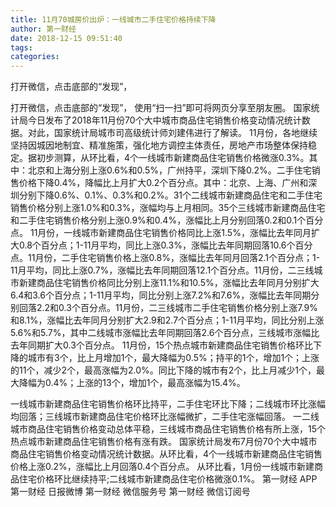 ```yaml
---
title: 11月70城房价出炉：一线城市二手住宅价格持续下降
author: 第一财经
date: 2018-12-15 09:51:40
tags: 
categories: 
---
```

打开微信，点击底部的“发现”，
<!-- more -->
打开微信，点击底部的“发现”，
使用“扫一扫”即可将网页分享至朋友圈。
国家统计局今日发布了2018年11月份70个大中城市商品住宅销售价格变动情况统计数据。对此，国家统计局城市司高级统计师刘建伟进行了解读。
11月份，各地继续坚持因城因地制宜、精准施策，强化地方调控主体责任，房地产市场整体保持稳定。据初步测算，从环比看，4个一线城市新建商品住宅销售价格微涨0.3%。其中：北京和上海分别上涨0.6%和0.5%，广州持平，深圳下降0.2%。二手住宅销售价格下降0.4%，降幅比上月扩大0.2个百分点。其中：北京、上海、广州和深圳分别下降0.6%、0.1%、0.3%和0.2%。31个二线城市新建商品住宅和二手住宅销售价格分别上涨1.0%和0.3%，涨幅均与上月相同。35个三线城市新建商品住宅和二手住宅销售价格分别上涨0.9%和0.4%，涨幅比上月分别回落0.2和0.1个百分点。
11月份，一线城市新建商品住宅销售价格同比上涨1.5%，涨幅比去年同月扩大0.8个百分点；1-11月平均，同比上涨0.3%，涨幅比去年同期回落10.6个百分点。11月份，二手住宅销售价格上涨0.8%，涨幅比去年同月回落2.1个百分点；1-11月平均，同比上涨0.7%，涨幅比去年同期回落12.1个百分点。11月份，二三线城市新建商品住宅销售价格同比分别上涨11.1%和10.5%，涨幅比去年同月分别扩大6.4和3.6个百分点；1-11月平均，同比分别上涨7.2%和7.6%，涨幅比去年同期分别回落2.2和0.3个百分点。11月份，二三线城市二手住宅销售价格分别上涨7.9%和8.1%，涨幅比去年同月分别扩大2.9和2.7个百分点；1-11月平均，同比分别上涨5.6%和5.7%，其中二线城市涨幅比去年同期回落2.6个百分点，三线城市涨幅比去年同期扩大0.3个百分点。
11月份，15个热点城市新建商品住宅销售价格环比下降的城市有3个，比上月增加1个，最大降幅为0.5%；持平的1个，增加1个；上涨的11个，减少2个，最高涨幅为2.0%。同比下降的城市有2个，比上月减少1个，最大降幅为0.4%；上涨的13个，增加1个，最高涨幅为15.4%。
 
 
一线城市新建商品住宅销售价格环比持平，二手住宅环比下降；二线城市环比涨幅均回落；三线城市新建商品住宅价格环比涨幅微扩，二手住宅涨幅回落。
一二线城市商品住宅销售价格变动总体平稳，三线城市商品住宅销售价格有所上涨，15个热点城市新建商品住宅销售价格有涨有跌。
国家统计局发布7月份70个大中城市商品住宅销售价格变动情况统计数据。从环比看，4个一线城市新建商品住宅销售价格上涨0.2%，涨幅比上月回落0.4个百分点。
从环比看，1月份一线城市新建商品住宅价格环比继续持平;二线城市新建商品住宅价格微涨0.1%。
第一财经
APP
第一财经
日报微博
第一财经
微信服务号
第一财经
微信订阅号
